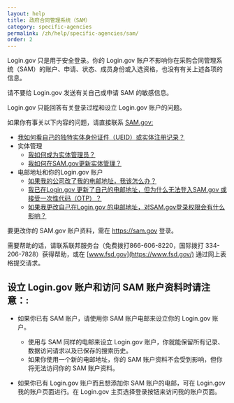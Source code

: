 ```yaml
---
layout: help
title: 政府合同管理系统（SAM）
category: specific-agencies
permalink: /zh/help/specific-agencies/sam/
order: 2
---
```

Login.gov 只是用于安全登录。你的 Login.gov 账户不影响你在采购合同管理系统（SAM）的账户、申请、状态、成员身份或入选资格，也没有有关上述各项的信息。

请不要给 Login.gov 发送有关自己或申请 SAM 的敏感信息。

Login.gov 只能回答有关登录过程和设立 Login.gov 账户的问题。

如果你有事关以下内容的问题，请直接联系 [SAM.gov:](https://sam.gov/)

* [我如何看自己的独特实体身份证件（UEID）或实体注册记录？](https://www.fsd.gov/gsafsd_sp?id=kb_article_view&sysparm_article=KB0041254)
* 实体管理
  * [我如何成为实体管理员？](https://www.fsd.gov/gsafsd_sp?id=kb_article_view&sysparm_article=KB0016652)
  * [我如何在SAM.gov更新实体管理？](https://www.fsd.gov/gsafsd_sp?id=gsafsd_kb_articles&sys_id=707404621b327d90860e62cfe54bcb58)
* 电邮地址和你的Login.gov 账户
  * [如果我的公司改了我的电邮地址，我该怎么办？](https://www.fsd.gov/gsafsd_sp?id=gsafsd_kb_articles&sys_id=6d69d674879b355065b70ed40cbb35e9)
  * [我已在Login.gov 更新了自己的电邮地址，但为什么无法登入SAM.gov 或接受一次性代码（OTP）？](https://www.fsd.gov/gsafsd_sp?id=gsafsd_kb_articles&sys_id=da7c0c411bcdfd142fe5ed7ae54bcb4c)
  * [如果我更改自己在Login.gov 的电邮地址，对SAM.gov登录权限会有什么影响？](https://www.fsd.gov/gsafsd_sp?id=gsafsd_kb_articles&sys_id=9f6f9c311b6d7150c5c4dd39bc4bcb22)

要更改你的 SAM.gov 账户资料，需在 <https://sam.gov> 登录。

需要帮助的话，请联系联邦服务台（免费拨打866-606-8220，国际拨打 334-206-7828）获得帮助，或在 [www.fsd.gov](https://www.fsd.gov/) 通过网上表格提交请求。

## 设立 Login.gov 账户和访问 SAM 账户资料时请注意：:

* 如果你已有 SAM 账户，请使用你 SAM 账户电邮来设立你的 Login.gov 账户。

  * 使用与 SAM 同样的电邮来设立 Login.gov 账户，你就能保留所有记录、数据访问请求以及已保存的搜索历史。
  * 如果你使用一个新的电邮地址，你的 SAM 账户资料不会受到影响，但你将无法访问你的 SAM 账户资料。
* 如果你已有 Login.gov 账户而且想添加你 SAM 账户的电邮，可在 Login.gov 我的账户页面进行。在 Login.gov 主页选择登录按钮来访问我的账户页面。
